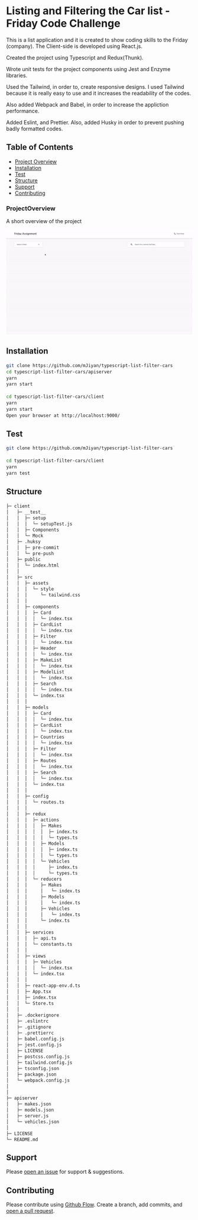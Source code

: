 # Listing and Filtering the Car list - Friday Code Challenge

This is a list application and it is created to show coding skills to the Friday (company). The Client-side is developed using React.js.

Created the project using Typescript and Redux(Thunk). 

Wrote unit tests for the project components using Jest and Enzyme libraries.

Used the Tailwind, in order to, create responsive designs. I used Tailwind because it is really easy to use and it increases the readability of the codes.

Also added Webpack and Babel, in order to increase the appliction performance.

Added Eslint, and Prettier. Also, added Husky in order to prevent pushing badly formatted codes.


## Table of Contents
- [Project Overview](#projectoverview)
- [Installation](#installation)
- [Test](#test)
- [Structure](#structure)
- [Support](#support)
- [Contributing](#contributing)


### ProjectOverview

A short overview of the project

![GIF](./cars.gif)

## Installation
```sh
git clone https://github.com/mJiyan/typescript-list-filter-cars
cd typescript-list-filter-cars/apiserver
yarn
yarn start

cd typescript-list-filter-cars/client
yarn
yarn start
Open your browser at http://localhost:9000/ 
```


## Test
```sh
git clone https://github.com/mJiyan/typescript-list-filter-cars

cd typescript-list-filter-cars/client
yarn
yarn test
```


## Structure
```
├─ client
│   ├─ __test__
│   │  ├─ setup
│   │  │  └─ setupTest.js
│   │  ├─ Components
│   │  └─ Mock
│   ├─ .huksy
│   │  ├─ pre-commit
│   │  └─ pre-push
│   ├─ public
│   │  └─ index.html
│   │
│   ├─ src
│   │  ├─ assets
│   │  │  └─ style
│   │  │     └─ tailwind.css
│   │  │
│   │  ├─ components
│   │  │  ├─ Card
│   │  │  │  └─ index.tsx
│   │  │  ├─ CardList
│   │  │  │  └─ index.tsx
│   │  │  ├─ Filter
│   │  │  │  └─ index.tsx
│   │  │  ├─ Header
│   │  │  │  └─ index.tsx
│   │  │  ├─ MakeList
│   │  │  │  └─ index.tsx
│   │  │  ├─ ModelList
│   │  │  │  └─ index.tsx
│   │  │  ├─ Search
│   │  │  │  └─ index.tsx
│   │  │  └─ index.tsx
│   │  │
│   │  ├─ models
│   │  │  ├─ Card
│   │  │  │  └─ index.tsx
│   │  │  ├─ CardList
│   │  │  │  └─ index.tsx
│   │  │  ├─ Countries
│   │  │  │  └─ index.tsx
│   │  │  ├─ Filter
│   │  │  │  └─ index.tsx
│   │  │  ├─ Routes
│   │  │  │  └─ index.tsx
│   │  │  ├─ Search
│   │  │  │  └─ index.tsx
│   │  │  └─ index.tsx
│   │  │
│   │  ├─ config
│   │  │  └─ routes.ts
│   │  │
│   │  ├─ redux
│   │  │  ├─ actions
│   │  │  │  ├─ Makes
│   │  │  │  │  ├─ index.ts
│   │  │  │  │  └─ types.ts
│   │  │  │  ├─ Models
│   │  │  │  │  ├─ index.ts
│   │  │  │  │  └─ types.ts
│   │  │  │  └─ Vehicles
│   │  │  │     ├─ index.ts
│   │  │  │     └─ types.ts
│   │  │  └─ reducers     
│   │  │     ├─ Makes
│   │  │     │   └─ index.ts
│   │  │     ├─ Models
│   │  │     │   └─ index.ts
│   │  │     ├─ Vehicles
│   │  │     │   └─ index.ts
│   │  │     └─ index.ts
│   │  │
│   │  ├─ services
│   │  │  ├─ api.ts
│   │  │  └─ constants.ts
│   │  │
│   │  ├─ views
│   │  │  ├─ Vehicles
│   │  │  │  └─ index.tsx
│   │  │  └─ index.tsx
│   │  │
│   │  ├─ react-app-env.d.ts
│   │  ├─ App.tsx
│   │  ├─ index.tsx
│   │  └─ Store.ts
│   │
│   ├─ .dockerignore
│   ├─ .eslintrc
│   ├─ .gitignore
│   ├─ .prettierrc
│   ├─ babel.config.js
│   ├─ jest.config.js
│   ├─ LICENSE
│   ├─ postcss.config.js
│   ├─ tailwind.config.js
│   ├─ tsconfig.json
│   ├─ package.json
│   └─ webpack.config.js
│
│
├─ apiserver
│   ├─ makes.json
│   ├─ models.json
│   ├─ server.js
│   └─ vehicles.json
│
├─ LICENSE
└─ README.md
```

## Support

Please [open an issue](https://github.com/mJiyan/typescript-list-filter-cars/issues) for support & suggestions.


## Contributing

Please contribute using [Github Flow](https://guides.github.com/introduction/flow/). Create a branch, add commits, and [open a pull request](https://github.com/mJiyan/typescript-list-filter-cars/compare).